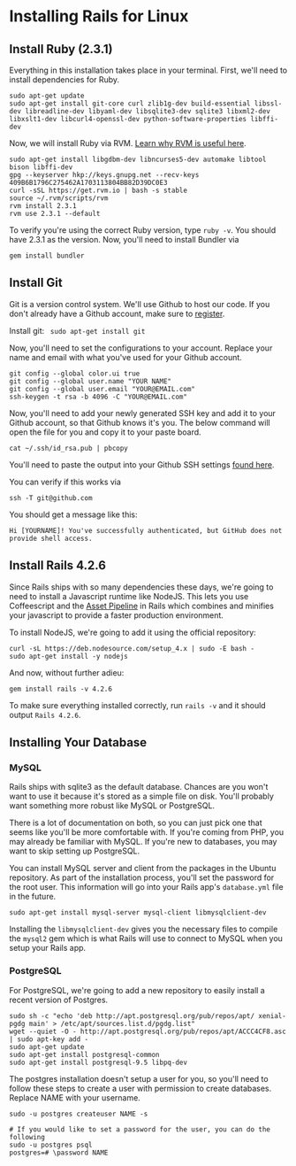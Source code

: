 # Installing Rails for Linux

## Install Ruby (2.3.1)

Everything in this installation takes place in your terminal. First, we'll need to install dependencies for Ruby. 

```
sudo apt-get update
sudo apt-get install git-core curl zlib1g-dev build-essential libssl-dev libreadline-dev libyaml-dev libsqlite3-dev sqlite3 libxml2-dev libxslt1-dev libcurl4-openssl-dev python-software-properties libffi-dev
```

Now, we will install Ruby via RVM. [Learn why RVM is useful here](https://code.tutsplus.com/articles/why-you-should-use-rvm--net-19529).

```
sudo apt-get install libgdbm-dev libncurses5-dev automake libtool bison libffi-dev
gpg --keyserver hkp://keys.gnupg.net --recv-keys 409B6B1796C275462A1703113804BB82D39DC0E3
curl -sSL https://get.rvm.io | bash -s stable
source ~/.rvm/scripts/rvm
rvm install 2.3.1
rvm use 2.3.1 --default
```

To verify you're using the correct Ruby version, type `ruby -v`. You should have 2.3.1 as the version. Now, you'll need to install Bundler via

``` gem install bundler ```

## Install Git

Git is a version control system. We'll use Github to host our code. If you don't already have a Github account, make sure to [register](https://github.com/).

Install git:
``` sudo apt-get install git```

Now, you'll need to set the configurations to your account. Replace your name and email with what you've used for your Github account.
```
git config --global color.ui true
git config --global user.name "YOUR NAME"
git config --global user.email "YOUR@EMAIL.com"
ssh-keygen -t rsa -b 4096 -C "YOUR@EMAIL.com"
```

Now, you'll need to add your newly generated SSH key and add it to your Github account, so that Github knows it's you. The below command will open the file for you and copy it to your paste board. 

```
cat ~/.ssh/id_rsa.pub | pbcopy
```

You'll need to paste the output into your Github SSH settings [found here](https://github.com/settings/ssh).

You can verify if this works via
```
ssh -T git@github.com
```
You should get a message like this:

```
Hi [YOURNAME]! You've successfully authenticated, but GitHub does not provide shell access.
```

## Install Rails 4.2.6
Since Rails ships with so many dependencies these days, we're going to need to install a Javascript runtime like NodeJS. This lets you use Coffeescript and the [Asset Pipeline](http://guides.rubyonrails.org/asset_pipeline.html) in Rails which combines and minifies your javascript to provide a faster production environment.

To install NodeJS, we're going to add it using the official repository:

```
curl -sL https://deb.nodesource.com/setup_4.x | sudo -E bash -
sudo apt-get install -y nodejs
```

And now, without further adieu:

```
gem install rails -v 4.2.6
```

To make sure everything installed correctly, run `rails -v` and it should output `Rails 4.2.6`.

## Installing Your Database
### MySQL
Rails ships with sqlite3 as the default database. Chances are you won't want to use it because it's stored as a simple file on disk. You'll probably want something more robust like MySQL or PostgreSQL.

There is a lot of documentation on both, so you can just pick one that seems like you'll be more comfortable with. If you're coming from PHP, you may already be familiar with MySQL. If you're new to databases, you may want to skip setting up PostgreSQL.

You can install MySQL server and client from the packages in the Ubuntu repository. As part of the installation process, you'll set the password for the root user. This information will go into your Rails app's `database.yml` file in the future.
```
sudo apt-get install mysql-server mysql-client libmysqlclient-dev
```
Installing the `libmysqlclient-dev` gives you the necessary files to compile the `mysql2` gem which is what Rails will use to connect to MySQL when you setup your Rails app.

### PostgreSQL
For PostgreSQL, we're going to add a new repository to easily install a recent version of Postgres.
```
sudo sh -c "echo 'deb http://apt.postgresql.org/pub/repos/apt/ xenial-pgdg main' > /etc/apt/sources.list.d/pgdg.list"
wget --quiet -O - http://apt.postgresql.org/pub/repos/apt/ACCC4CF8.asc | sudo apt-key add -
sudo apt-get update
sudo apt-get install postgresql-common
sudo apt-get install postgresql-9.5 libpq-dev
```

The postgres installation doesn't setup a user for you, so you'll need to follow these steps to create a user with permission to create databases. Replace NAME with your username.
```
sudo -u postgres createuser NAME -s

# If you would like to set a password for the user, you can do the following
sudo -u postgres psql
postgres=# \password NAME
```
